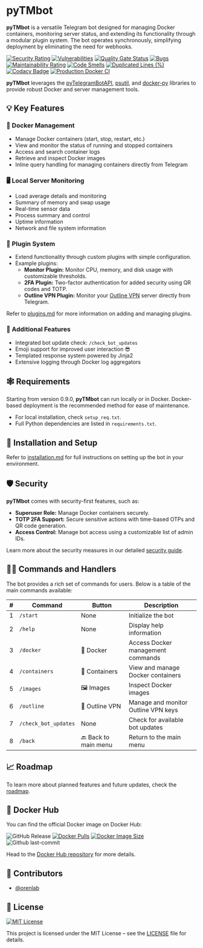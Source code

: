 # pyTMbot

**pyTMbot** is a versatile Telegram bot designed for managing Docker containers, monitoring server status, and extending
its functionality through a modular plugin system. The bot operates synchronously, simplifying deployment by eliminating
the need for webhooks.

[![Security Rating](https://sonarcloud.io/api/project_badges/measure?project=orenlab_pytmbot&metric=security_rating)](https://sonarcloud.io/summary/new_code?id=orenlab_pytmbot)
[![Vulnerabilities](https://sonarcloud.io/api/project_badges/measure?project=orenlab_pytmbot&metric=vulnerabilities)](https://sonarcloud.io/summary/new_code?id=orenlab_pytmbot)
[![Quality Gate Status](https://sonarcloud.io/api/project_badges/measure?project=orenlab_pytmbot&metric=alert_status)](https://sonarcloud.io/summary/new_code?id=orenlab_pytmbot)
[![Bugs](https://sonarcloud.io/api/project_badges/measure?project=orenlab_pytmbot&metric=bugs)](https://sonarcloud.io/summary/new_code?id=orenlab_pytmbot)
[![Maintainability Rating](https://sonarcloud.io/api/project_badges/measure?project=orenlab_pytmbot&metric=sqale_rating)](https://sonarcloud.io/summary/new_code?id=orenlab_pytmbot)
[![Code Smells](https://sonarcloud.io/api/project_badges/measure?project=orenlab_pytmbot&metric=code_smells)](https://sonarcloud.io/summary/new_code?id=orenlab_pytmbot)
[![Duplicated Lines (%)](https://sonarcloud.io/api/project_badges/measure?project=orenlab_pytmbot&metric=duplicated_lines_density)](https://sonarcloud.io/summary/new_code?id=orenlab_pytmbot)
[![Codacy Badge](https://app.codacy.com/project/badge/Grade/abe0314bb5c24cfda8db9c0a293d17c0)](https://app.codacy.com/gh/orenlab/pytmbot/dashboard?utm_source=gh&utm_medium=referral&utm_content=&utm_campaign=Badge_grade)
[![Production Docker CI](https://github.com/orenlab/pytmbot/actions/workflows/prod-docker-ci.yml/badge.svg)](https://github.com/orenlab/pytmbot/actions/workflows/prod-docker-ci.yml)

**pyTMbot** leverages
the [pyTelegramBotAPI](https://github.com/eternnoir/pyTelegramBotAPI), [psutil](https://github.com/giampaolo/psutil),
and [docker-py](https://github.com/docker/docker-py) libraries to provide robust Docker and server management tools.

## 💡 Key Features

### 🐳 Docker Management

- Manage Docker containers (start, stop, restart, etc.)
- View and monitor the status of running and stopped containers
- Access and search container logs
- Retrieve and inspect Docker images
- Inline query handling for managing containers directly from Telegram

### 🖥️ Local Server Monitoring

- Load average details and monitoring
- Summary of memory and swap usage
- Real-time sensor data
- Process summary and control
- Uptime information
- Network and file system information

### 🔌 Plugin System

- Extend functionality through custom plugins with simple configuration.
- Example plugins:
    - **Monitor Plugin:** Monitor CPU, memory, and disk usage with customizable thresholds.
    - **2FA Plugin:** Two-factor authentication for added security using QR codes and TOTP.
    - **Outline VPN Plugin:** Monitor your [Outline VPN](https://getoutline.org/) server directly from
      Telegram.

Refer to [plugins.md](docs/plugins) for more information on adding and managing plugins.

### 🔖 Additional Features

- Integrated bot update check: `/check_bot_updates`
- Emoji support for improved user interaction 😎
- Templated response system powered by Jinja2
- Extensive logging through Docker log aggregators

## 🕸 Requirements

Starting from version 0.9.0, **pyTMbot** can run locally or in Docker. Docker-based deployment is the recommended method
for ease of maintenance.

- For local installation, check `setup_req.txt`.
- Full Python dependencies are listed in `requirements.txt`.

## 🔌 Installation and Setup

Refer to [installation.md](docs/installation.md) for full instructions on setting up the bot in your environment.

## 🛡 Security

**pyTMbot** comes with security-first features, such as:

- **Superuser Role:** Manage Docker containers securely.
- **TOTP 2FA Support:** Secure sensitive actions with time-based OTPs and QR code generation.
- **Access Control:** Manage bot access using a customizable list of admin IDs.

Learn more about the security measures in our detailed [security guide](docs/security.md).

## 🧑‍💻 Commands and Handlers

The bot provides a rich set of commands for users. Below is a table of the main commands available:

| # | Command              | Button               | Description                         |
|---|----------------------|----------------------|-------------------------------------|
| 1 | `/start`             | None                 | Initialize the bot                  |
| 2 | `/help`              | None                 | Display help information            |
| 3 | `/docker`            | 🐳 Docker            | Access Docker management commands   |
| 4 | `/containers`        | 🧰 Containers        | View and manage Docker containers   |
| 5 | `/images`            | 🖼️ Images           | Inspect Docker images               |
| 6 | `/outline`           | 🔑 Outline VPN       | Manage and monitor Outline VPN keys |
| 7 | `/check_bot_updates` | None                 | Check for available bot updates     |
| 8 | `/back`              | 🔙 Back to main menu | Return to the main menu             |

## 📈 Roadmap

To learn more about planned features and future updates, check the [roadmap](docs/roadmap.md).

## 🐋 Docker Hub

You can find the official Docker image on Docker Hub:

![GitHub Release](https://img.shields.io/github/v/release/orenlab/pytmbot)
[![Docker Pulls](https://badgen.net/docker/pulls/orenlab/pytmbot?icon=docker&label=pulls)](https://hub.docker.com/r/orenlab/pytmbot/)
[![Docker Image Size](https://badgen.net/docker/size/orenlab/pytmbot?icon=docker&label=image%20size)](https://hub.docker.com/r/orenlab/pytmbot/)
![Github last-commit](https://img.shields.io/github/last-commit/orenlab/pytmbot)

Head to the [Docker Hub repository](https://hub.docker.com/r/orenlab/pytmbot) for more details.

## 🧬 Contributors

- [@orenlab](https://github.com/orenlab)

## 📜 License

[![MIT License](https://img.shields.io/badge/License-MIT-green.svg)](https://choosealicense.com/licenses/mit/)

This project is licensed under the MIT License – see the [LICENSE](LICENSE) file for details.
